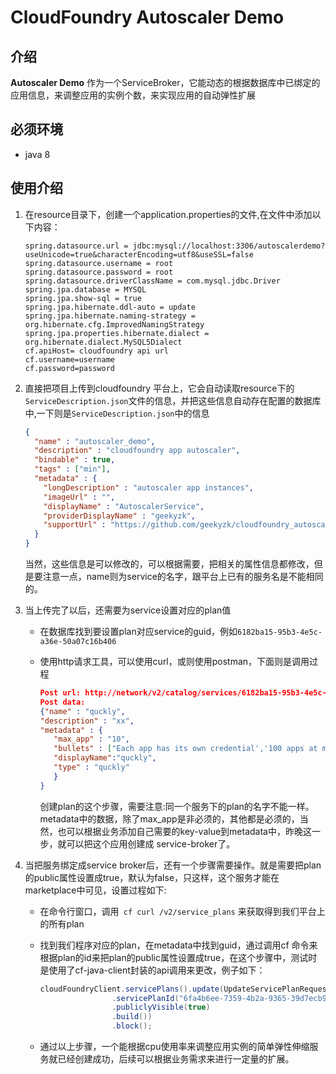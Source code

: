 # CloudFoundry Autoscaler Demo 

## 介绍

**Autoscaler Demo** 作为一个ServiceBroker，它能动态的根据数据库中已绑定的应用信息，来调整应用的实例个数，来实现应用的自动弹性扩展

##  必须环境

- java 8

## 使用介绍

1. 在resource目录下，创建一个application.properties的文件,在文件中添加以下内容：

   ```
   spring.datasource.url = jdbc:mysql://localhost:3306/autoscalerdemo?useUnicode=true&characterEncoding=utf8&useSSL=false
   spring.datasource.username = root
   spring.datasource.password = root
   spring.datasource.driverClassName = com.mysql.jdbc.Driver
   spring.jpa.database = MYSQL
   spring.jpa.show-sql = true
   spring.jpa.hibernate.ddl-auto = update
   spring.jpa.hibernate.naming-strategy = org.hibernate.cfg.ImprovedNamingStrategy
   spring.jpa.properties.hibernate.dialect = org.hibernate.dialect.MySQL5Dialect
   cf.apiHost= cloudfoundry api url
   cf.username=username
   cf.password=password
   ```

2. 直接把项目上传到cloudfoundry 平台上，它会自动读取resource下的`ServiceDescription.json`文件的信息，并把这些信息自动存在配置的数据库中,一下则是`ServiceDescription.json`中的信息

   ```json
   {
     "name" : "autoscaler_demo",
     "description" : "cloudfoundry app autoscaler",
     "bindable" : true,
     "tags" : ["min"],
     "metadata" : {
       "longDescription" : "autoscaler app instances",
       "imageUrl" : "",
       "displayName" : "AutoscalerService",
       "providerDisplayName" : "geekyzk",
       "supportUrl" : "https://github.com/geekyzk/cloudfoundry_autoscaler_demo"
     }
   }

   ```

   当然，这些信息是可以修改的，可以根据需要，把相关的属性信息都修改，但是要注意一点，name则为service的名字，跟平台上已有的服务名是不能相同的。

3. 当上传完了以后，还需要为service设置对应的plan值

   - 在数据库找到要设置plan对应service的guid，例如`6182ba15-95b3-4e5c-a36e-50a07c16b406`

   - 使用http请求工具，可以使用curl，或则使用postman，下面则是调用过程

     ```json
     Post url: http://network/v2/catalog/services/6182ba15-95b3-4e5c-a36e-50a07c16b406/plans
     Post data:
     {"name" : "quckly",
     "description" : "xx",
     "metadata" : {
     	"max_app" : "10",
     	"bullets" : ["Each app has its own credential','100 apps at most"],
     	"displayName":"quckly",
     	"type" : "quckly"
     	}
     }
     ```

     创建plan的这个步骤，需要注意:同一个服务下的plan的名字不能一样。metadata中的数据，除了max_app是非必须的，其他都是必须的，当然，也可以根据业务添加自己需要的key-value到metadata中，昨晚这一步，就可以把这个应用创建成 service-broker了。

4. 当把服务绑定成service broker后，还有一个步骤需要操作。就是需要把plan的public属性设置成true，默认为false，只这样，这个服务才能在marketplace中可见，设置过程如下:

   - 在命令行窗口，调用` cf curl /v2/service_plans` 来获取得到我们平台上的所有plan

   - 找到我们程序对应的plan，在metadata中找到guid，通过调用cf 命令来根据plan的id来把plan的public属性设置成true，在这个步骤中，测试时是使用了cf-java-client封装的api调用来更改，例子如下：

     ```java
     cloudFoundryClient.servicePlans().update(UpdateServicePlanRequest.builder()
                     .servicePlanId("6fa4b6ee-7359-4b2a-9365-39d7ecb9fb80")
                     .publiclyVisible(true)
                     .build())
                     .block();
     ```
   - 通过以上步骤，一个能根据cpu使用率来调整应用实例的简单弹性伸缩服务就已经创建成功，后续可以根据业务需求来进行一定量的扩展。